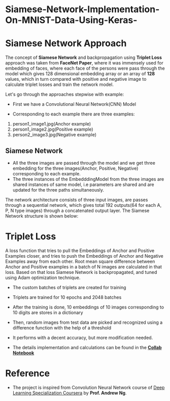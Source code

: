 # Siamese-Network-Implementation-On-MNIST-Data-Using-Keras-

# Siamese Network Approach

The concept of **Siamese Network** and backpropagation using **Triplet Loss** approach was taken from **FaceNet Paper**, where it was immensely used for embedding of faces, where each face of the persons were pass through the model which gives 128 dimensional embedding array or an array of **128** values, which in turn compared with positive and negative image to calculate triplet losses and train the network model.

Let's go through the approaches stepwise with example:

* First we have a Convolutional Neural Network(CNN) Model

* Corresponding to each example there are three examples:

 1. person1_image1.jpg(Anchor example)
 2. person1_image2.jpg(Positive example)
 3. person2_image3.jpg(Negative example)

 ## **Siamese Network**

 * All the three images are passed through the model and we get three embedding for the three images(Anchor, Positive, Negative) corresponding to each example.
 * The three instances of the EmbedddingModel from the three images are shared instances of same model, i.e parameters are shared and are updated for the three paths simultaneously.
 
 The network architecture consists of three input images, are passes through a sequential network, which gives total 192 outputs(64 for each A, P, N type images) through a concatenated output layer. The Siamese Network structure is shown below:
 


# Triplet Loss

A loss function that tries to pull the Embeddings of Anchor and Positive Examples closer, and tries to push the Embeddings of Anchor and Negative Examples away from each other.
Root mean square difference between Anchor and Positive examples in a batch of N images are calculated in that loss. Based on that loss Siamese Network is backpropagated, and tuned using Adam optimization technique. 

* The custom batches of triplets are created for training
* Triplets are trained for 10 epochs and 2048 batches
* After the training is done, 10 embeddings of 10 images corresponding to 10 digits are stores in a dictionary
* Then, random images from test data are picked and recognized using a difference function with the help of a threshold
* It performs with a decent accuracy, but more modification needed.

* The details implementation and calculations can be found in the **[Collab Notebook](https://github.com/sayan0506/Siamese-Network-Implementation-On-MNIST-Data-Using-Keras-/blob/master/Create_a_Saimese_Network_with_Triplet_Loss_in_Keras.ipynb)**

# Reference

* The project is inspired from Convolution Neural Network course of [Deep Learning Specialization Coursera](https://www.coursera.org/learn/convolutional-neural-networks/) by **Prof. Andrew Ng**.



